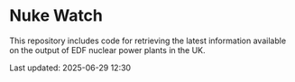 # Nuke Watch

This repository includes code for retrieving the latest information available on the output of EDF nuclear power plants in the UK.

Last updated: 2025-06-29 12:30